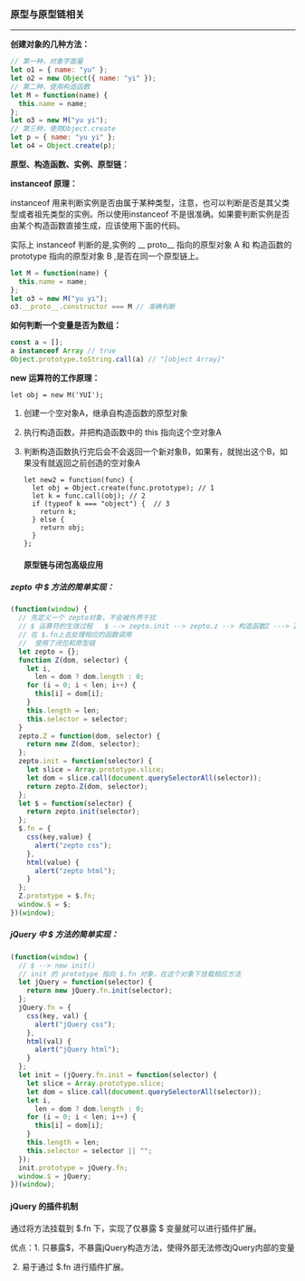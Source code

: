 ### 原型与原型链相关

------
**创建对象的几种方法：**

```js
// 第一种，对象字面量
let o1 = { name: "yu" };
let o2 = new Object({ name: "yi" });
// 第二种，使用构造函数
let M = function(name) {
  this.name = name;
};
let o3 = new M("yu yi");
// 第三种，使用Object.create
let p = { name: "yu yi" };
let o4 = Object.create(p);

```

**原型、构造函数、实例、原型链：**

**instanceof 原理：**

instanceof 用来判断实例是否由属于某种类型，注意，也可以判断是否是其父类型或者祖先类型的实例。所以使用instanceof 不是很准确。如果要判断实例是否由某个构造函数直接生成，应该使用下面的代码。

实际上 instanceof 判断的是,实例的 __ proto__ 指向的原型对象 A 和 构造函数的 prototype 指向的原型对象 B ,是否在同一个原型链上。

```js
let M = function(name) {
  this.name = name;
};
let o3 = new M("yu yi");
o3.__proto__.constructor === M // 准确判断
```
**如何判断一个变量是否为数组：**

```js
const a = [];
a instanceof Array // true
Object.prototype.toString.call(a) // "[object Array]"
```


**new 运算符的工作原理：**

```JS
let obj = new M('YUI');
```

1. 创建一个空对象A，继承自构造函数的原型对象

2. 执行构造函数，并把构造函数中的 this 指向这个空对象A

3. 判断构造函数执行完后会不会返回一个新对象B，如果有，就抛出这个B，如果没有就返回之前创造的空对象A

   ```JS
   let new2 = function(func) {
     let obj = Object.create(func.prototype); // 1
     let k = func.call(obj); // 2
     if (typeof k === "object") {  // 3
       return k;
     } else {
       return obj;
     }
   };
   ```

   #### 原型链与闭包高级应用

##### zepto 中 $ 方法的简单实现：

```js
(function(window) {
  // 先定义一个 zepto对象，不会被外界干扰
  // $ 运算符的生效过程   $ --> zepto.init --> zepto.z --> 构造函数Z ---> Z的prototype,同时也是 $的fn
  // 在 $.fn上去处理相应的函数调用
  //  使用了闭包和原型链
  let zepto = {};
  function Z(dom, selector) {
    let i,
      len = dom ? dom.length : 0;
    for (i = 0; i < len; i++) {
      this[i] = dom[i];
    }
    this.length = len;
    this.selector = selector;
  }
  zepto.Z = function(dom, selector) {
    return new Z(dom, selector);
  };
  zepto.init = function(selector) {
    let slice = Array.prototype.slice;
    let dom = slice.call(document.querySelectorAll(selector));
    return zepto.Z(dom, selector);
  };
  let $ = function(selector) {
    return zepto.init(selector);
  };
  $.fn = {
    css(key,value) {
      alert("zepto css");
    },
    html(value) {
      alert("zepto html");
    }
  };
  Z.prototype = $.fn;
  window.$ = $;
})(window);

```
##### jQuery 中 $ 方法的简单实现：

```js
(function(window) {
  // $ --> new init()
  // init 的 prototype 指向 $.fn 对象，在这个对象下挂载相应方法
  let jQuery = function(selector) {
    return new jQuery.fn.init(selector);
  };
  jQuery.fn = {
    css(key, val) {
      alert("jQuery css");
    },
    html(val) {
      alert("jQuery html");
    }
  };
  let init = (jQuery.fn.init = function(selector) {
    let slice = Array.prototype.slice;
    let dom = slice.call(document.querySelectorAll(selector));
    let i,
      len = dom ? dom.length : 0;
    for (i = 0; i < len; i++) {
      this[i] = dom[i];
    }
    this.length = len;
    this.selector = selector || "";
  });
  init.prototype = jQuery.fn;
  window.$ = jQuery;
})(window);

```
#### jQuery 的插件机制

通过将方法挂载到 $.fn 下，实现了仅暴露 $ 变量就可以进行插件扩展。

优点：1. 只暴露$，不暴露jQuery构造方法，使得外部无法修改jQuery内部的变量

​			2. 易于通过 $.fn 进行插件扩展。



